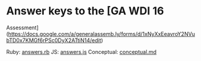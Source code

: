 # Answer keys to the [GA WDI 16
Assessment](https://docs.google.com/a/generalassemb.ly/forms/d/1xNyXxEeavroY2NVubTD0x7KMGf6rPSc0DyX2ATtiN14/edit)

Ruby: [answers.rb](answers.rb)
JS: [answers.js](answers.js)
Conceptual: [conceptual.md](coceptual.md)
